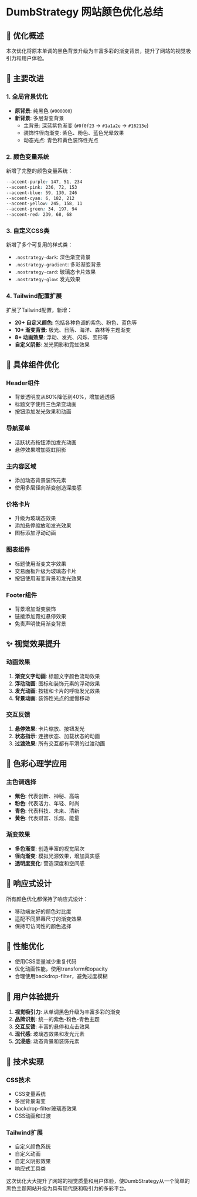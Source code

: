 # DumbStrategy 网站颜色优化总结

## 🎨 优化概述

本次优化将原本单调的黑色背景升级为丰富多彩的渐变背景，提升了网站的视觉吸引力和用户体验。

## 🌈 主要改进

### 1. 全局背景优化
- **原背景**: 纯黑色 (`#000000`)
- **新背景**: 多层渐变背景
  - 主背景: 深蓝紫色渐变 (`#0f0f23` → `#1a1a2e` → `#16213e`)
  - 装饰性径向渐变: 紫色、粉色、蓝色光晕效果
  - 动态光点: 青色和黄色装饰性光点

### 2. 颜色变量系统
新增了完整的颜色变量系统：
```css
--accent-purple: 147, 51, 234
--accent-pink: 236, 72, 153
--accent-blue: 59, 130, 246
--accent-cyan: 6, 182, 212
--accent-yellow: 245, 158, 11
--accent-green: 34, 197, 94
--accent-red: 239, 68, 68
```

### 3. 自定义CSS类
新增了多个可复用的样式类：
- `.nostrategy-dark`: 深色渐变背景
- `.nostrategy-gradient`: 多彩渐变背景
- `.nostrategy-card`: 玻璃态卡片效果
- `.nostrategy-glow`: 发光效果

### 4. Tailwind配置扩展
扩展了Tailwind配置，新增：
- **20+ 自定义颜色**: 包括各种色调的紫色、粉色、蓝色等
- **10+ 渐变背景**: 极光、日落、海洋、森林等主题渐变
- **8+ 动画效果**: 浮动、发光、闪烁、变形等
- **自定义阴影**: 发光阴影和霓虹效果

## 🎯 具体组件优化

### Header组件
- 背景透明度从80%降低到40%，增加通透感
- 标题文字使用三色渐变动画
- 按钮添加发光效果和动画

### 导航菜单
- 活跃状态按钮添加发光动画
- 悬停效果增加霓虹阴影

### 主内容区域
- 添加动态背景装饰元素
- 使用多层径向渐变创造深度感

### 价格卡片
- 升级为玻璃态效果
- 添加悬停缩放和发光效果
- 图标添加浮动动画

### 图表组件
- 标题使用渐变文字效果
- 交易面板升级为玻璃态卡片
- 按钮使用渐变背景和发光效果

### Footer组件
- 背景增加渐变装饰
- 链接添加霓虹悬停效果
- 免责声明使用渐变背景

## ✨ 视觉效果提升

### 动画效果
1. **渐变文字动画**: 标题文字颜色流动效果
2. **浮动动画**: 图标和装饰元素的浮动效果
3. **发光动画**: 按钮和卡片的呼吸发光效果
4. **背景动画**: 装饰性光点的缓慢移动

### 交互反馈
1. **悬停效果**: 卡片缩放、按钮发光
2. **状态指示**: 连接状态、加载状态的动画
3. **过渡效果**: 所有交互都有平滑的过渡动画

## 🎨 色彩心理学应用

### 主色调选择
- **紫色**: 代表创新、神秘、高端
- **粉色**: 代表活力、年轻、时尚
- **青色**: 代表科技、未来、清新
- **黄色**: 代表财富、乐观、能量

### 渐变效果
- **多色渐变**: 创造丰富的视觉层次
- **径向渐变**: 模拟光源效果，增加真实感
- **透明度变化**: 营造深度和空间感

## 📱 响应式设计

所有颜色优化都保持了响应式设计：
- 移动端友好的颜色对比度
- 适配不同屏幕尺寸的渐变效果
- 保持可访问性的颜色选择

## 🚀 性能优化

- 使用CSS变量减少重复代码
- 优化动画性能，使用transform和opacity
- 合理使用backdrop-filter，避免过度模糊

## 🎯 用户体验提升

1. **视觉吸引力**: 从单调黑色升级为丰富多彩的渐变
2. **品牌识别**: 统一的紫色-粉色-青色主题
3. **交互反馈**: 丰富的悬停和点击效果
4. **现代感**: 玻璃态效果和发光元素
5. **沉浸感**: 动态背景和装饰元素

## 🔧 技术实现

### CSS技术
- CSS变量系统
- 多层背景渐变
- backdrop-filter玻璃态效果
- CSS动画和过渡

### Tailwind扩展
- 自定义颜色系统
- 自定义动画
- 自定义阴影效果
- 响应式工具类

这次优化大大提升了网站的视觉质量和用户体验，使DumbStrategy从一个简单的黑色主题网站升级为具有现代感和吸引力的多彩平台。 